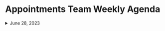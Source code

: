 # Appointments Team Weekly Agenda

<details>
<summary>June 28, 2023</summary>

## Agenda

### Topics

- [Jeff/Leah] Review the [Online Priorities board](https://app.mural.co/t/departmentofveteransaffairs9999/m/departmentofveteransaffairs9999/1678893756510/9cd1e4f935e83794c47d43cfc02234b62bf30533?sender=u8eb77785aa402b60d2e17927)
-  

 
</details>

